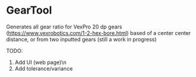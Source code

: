 # GearTool
Generates all gear ratio for VexPro 20 dp gears (https://www.vexrobotics.com/1-2-hex-bore.html) based of a center center distance, or from two inputted gears (still a work in progress) 

TODO:
1. Add UI (web page)\n
2. Add tolerance/variance
